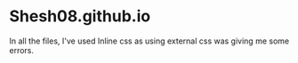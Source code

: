 # Shesh08.github.io
In all the files, I've used Inline css as using external css was giving me some errors. 
